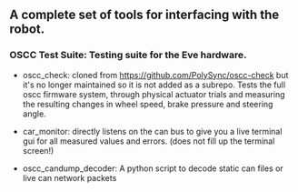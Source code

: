## A complete set of tools for interfacing with the robot.

### OSCC Test Suite: Testing suite for the Eve hardware.
- oscc_check: cloned from https://github.com/PolySync/oscc-check but it's no longer maintained so it is not added as a subrepo. Tests the full oscc firmware system, through physical actuator trials and measuring the resulting changes in wheel speed, brake pressure and steering angle.

- car_monitor: directly listens on the can bus to give you a live terminal gui for all measured values and errors. (does not fill up the terminal screen!)

- oscc_candump_decoder: A python script to decode static can files or live can network packets